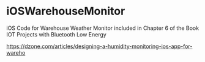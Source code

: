 # iOSWarehouseMonitor
iOS Code for Warehouse Weather Monitor included in Chapter 6 of the Book IOT Projects with Bluetooth Low Energy


https://dzone.com/articles/designing-a-humidity-monitoring-ios-app-for-wareho
